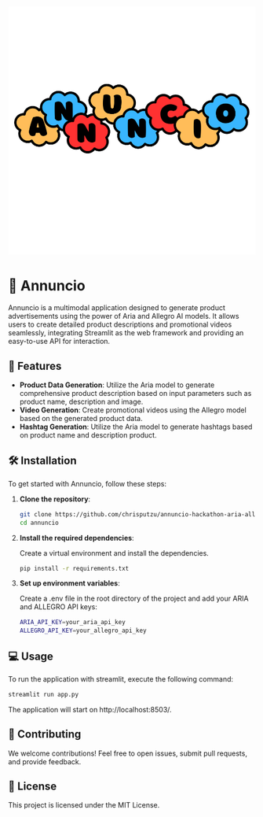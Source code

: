 # ![Annuncio Logo](annuncio_logo_svg.svg) 

# 📢 Annuncio

Annuncio is a multimodal application designed to generate product advertisements using the power of Aria and Allegro AI models. It allows users to create detailed product descriptions and promotional videos seamlessly, integrating Streamlit as the web framework and providing an easy-to-use API for interaction.

## 🚀 Features

- **Product Data Generation**: Utilize the Aria model to generate comprehensive product description based on input parameters such as product name, description and image.
- **Video Generation**: Create promotional videos using the Allegro model based on the generated product data.
- **Hashtag Generation**: Utilize the Aria model to generate hashtags based on product name and description product.

## 🛠️ Installation

To get started with Annuncio, follow these steps:

1. **Clone the repository**:
   ```bash
   git clone https://github.com/chrisputzu/annuncio-hackathon-aria-allegro
   cd annuncio
   ```

2. **Install the required dependencies**: 
   
   Create a virtual environment and install the dependencies.

    ```bash
    pip install -r requirements.txt
    ```

3. **Set up environment variables**: 
   
   Create a .env file in the root directory of the project and add your ARIA and ALLEGRO API keys:
    ```bash
    ARIA_API_KEY=your_aria_api_key
    ALLEGRO_API_KEY=your_allegro_api_key
    ```

## 💻 Usage
To run the application with streamlit, execute the following command:

```bash
streamlit run app.py
```

The application will start on http://localhost:8503/.

## 🎉 Contributing
We welcome contributions! Feel free to open issues, submit pull requests, and provide feedback.

## 📄 License
This project is licensed under the MIT License.

